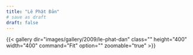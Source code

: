 ```yaml
---
title: "Lê Phật Đản"
# save as draft
draft: false
---
```


{{< gallery dir="images/gallery/2009/le-phat-dan" class="" height="400" width="400" command="Fit" option="" zoomable="true" >}}
